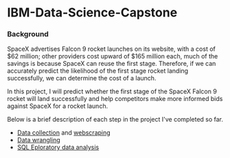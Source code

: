 # IBM-Data-Science-Capstone

### Background
SpaceX advertises Falcon 9 rocket launches on its website, with a cost of $62 million; other providers cost upward of $165 million each, much of the savings is because SpaceX can reuse the first stage. Therefore, if we can accurately predict the likelihood of the first stage rocket landing successfully, we can determine the cost of a launch. 

In this project, I will predict whether the first stage of the SpaceX Falcon 9 rocket will land successfully and help competitors make more informed bids against SpaceX for a rocket launch. 

Below is a brief description of each step in the project I've completed so far.
- [Data collection](https://github.com/kellibelcher/IBM-Data-Science-Capstone/blob/master/Week%201%20Lab:%20Spacex%20Data%20Collection.ipynb) and [webscraping](https://github.com/kellibelcher/IBM-Data-Science-Capstone-2/blob/master/Week%201%20Lab:%20Webscraping.ipynb)
- [Data wrangling](https://github.com/kellibelcher/IBM-Data-Science-Capstone/blob/master/Lab%202:%20Data%20Wrangling.ipynb) 
- [SQL Eploratory data analysis](https://github.com/kellibelcher/IBM-Data-Science-Capstone/blob/master/Lab%203:%20SQL%20EDA.ipynb)
